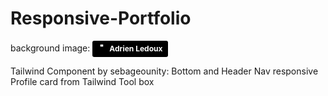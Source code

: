 # Responsive-Portfolio

background image:  <a style="background-color:black;color:white;text-decoration:none;padding:4px 6px;font-family:-apple-system, BlinkMacSystemFont, &quot;San Francisco&quot;, &quot;Helvetica Neue&quot;, Helvetica, Ubuntu, Roboto, Noto, &quot;Segoe UI&quot;, Arial, sans-serif;font-size:12px;font-weight:bold;line-height:1.2;display:inline-block;border-radius:3px" href="https://unsplash.com/@adrienl?utm_medium=referral&amp;utm_campaign=photographer-credit&amp;utm_content=creditBadge" target="_blank" rel="noopener noreferrer" title="Download free do whatever you want high-resolution photos from Adrien Ledoux"><span style="display:inline-block;padding:2px 3px"><svg xmlns="http://www.w3.org/2000/svg" style="height:12px;width:auto;position:relative;vertical-align:middle;top:-2px;fill:white" viewBox="0 0 32 32"> <title>unsplash-logo</title> <path d="M10 9V0h12v9H10zm125h10v18H0V14h10v9h12v-9z"></path></svg></span><span style="display:inline-block;padding:2px 3px">Adrien Ledoux</span></a>

Tailwind Component by sebageounity: Bottom and Header Nav responsive
Profile card from Tailwind Tool box